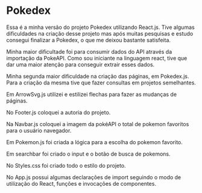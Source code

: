 # Pokedex

Essa é a minha versão do projeto Pokedex utilizando React.js. Tive algumas dificuldades na criação desse projeto mas após muitas pesquisas e estudo consegui finalizar a Pokedex, o que me deixou bastante satisfeita.

Minha maior dificultade foi para consumir dados do API através da importação da PokeAPI. Como sou iniciante na linguagem react, tive que dar uma maior atenção para conseguir extrair esses dados.

Minha segunda maior dificuldade na criação das páginas, em Pokedex.js. Para a criação da mesma tive que fazer consultas em projetos semelhantes.

Em ArrowSvg.js utilizei e estilizei flechas para fazer as mudanças de páginas.

No Footer.js coloquei a autoria do projeto.

Na Navbar.js coloquei a imagem da pokéAPI o total de pokemon favoritos para o usuário navegador.

Em Pokemon.js foi criada a lógica para a escolha do pokemon favorito.

Em searchbar foi criado o input e o botão de busca de pokemons.

No Styles.css foi criado todo o estilo do projeto.

No App.js possui algumas declarações de import seguindo o modo de utilização do React, funções e invocações de componentes.
